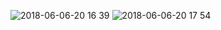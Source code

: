 
![2018-06-06-20 16 39](https://user-images.githubusercontent.com/29377803/41054802-1493b95a-69c8-11e8-8f6e-4d8b9f5bef40.gif)
![2018-06-06-20 17 54](https://user-images.githubusercontent.com/29377803/41054803-14b26620-69c8-11e8-86fc-778607ff6f2c.gif)

